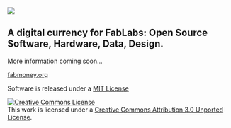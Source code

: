 <img src="https://raw.github.com/OpenP2PDesignOrg/FABMoney/master/doc/header.png">



A digital currency for FabLabs: Open Source Software, Hardware, Data, Design.
-----------------------------------------------------------------------------


More information coming soon...


[fabmoney.org](http://fabmoney.org)



Software is released under a [MIT License](http://opensource.org/licenses/mit-license.php/)

<a rel="license" href="http://creativecommons.org/licenses/by/3.0/deed.en_US"><img alt="Creative Commons License" style="border-width:0" src="http://i.creativecommons.org/l/by/3.0/88x31.png" /></a><br />This work is licensed under a <a rel="license" href="http://creativecommons.org/licenses/by/3.0/deed.en_US">Creative Commons Attribution 3.0 Unported License</a>.